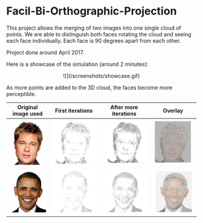 # Facil-Bi-Orthographic-Projection

This project allows the merging of two images into one single cloud of points.
We are able to distinguish both faces rotating the cloud and seeing each face individually.
Each face is 90 degrees apart from each other.

Project done around April 2017.

Here is a showcase of the simulation (around 2 minutes):

<p align="center">
  ![](/screenshots/showcase.gif)
</p>

As more points are added to the 3D cloud, the faces become more perceptible.

| Original image used | First iterations | After more iterations | Overlay |
:----:|:------:|:-----:|:----:
<img src="/screenshots/brad_pitt_original.jpg" width="190"/>  | <img src="/screenshots/brad_pitt.PNG" width="230"/> | <img src="/screenshots/brad_pitt2.PNG" width="230"/>| <img src="/screenshots/brad_pitt_pic.PNG" width="230"/>
<img src="/screenshots/obama_original.jpg" width="190"/>  | <img src="/screenshots/obama.PNG" width="230"/> | <img src="/screenshots/obama2.PNG" width="230"/>  | <img src="/screenshots/obama_pic.PNG" width="230"/> 
